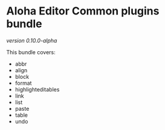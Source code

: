 # Aloha Editor Common plugins bundle

_version 0.10.0-alpha_

This bundle covers:

- abbr
- align
- block
- format
- highlighteditables
- link
- list
- paste
- table
- undo


